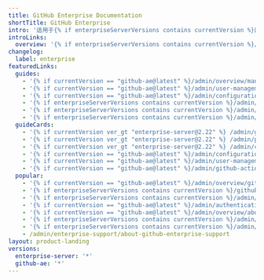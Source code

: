 ```yaml
---
title: GitHub Enterprise Documentation
shortTitle: GitHub Enterprise
intro: '适用于{% if enterpriseServerVersions contains currentVersion %}部署、{% endif %}配置{% if enterpriseServerVersions contains currentVersion %}、{% endif %}和管理 {% data variables.product.product_name %} 的企业管理员、系统管理员及安全专家的文档和指南。'
introLinks:
  overview: '{% if enterpriseServerVersions contains currentVersion %}/admin/overview/system-overview{% elsif currentVersion == "github-ae@latest" %}/admin/overview/about-github-ae{% endif %}'
changelog:
  label: enterprise
featuredLinks:
  guides:
    - '{% if currentVersion == "github-ae@latest" %}/admin/overview/managing-billing-for-your-enterprise{% endif %}'
    - '{% if currentVersion == "github-ae@latest" %}/admin/user-management/auditing-users-across-your-enterprise{% endif %}'
    - '{% if currentVersion == "github-ae@latest" %}/admin/configuration/restricting-network-traffic-to-your-enterprise{% endif %}'
    - '{% if enterpriseServerVersions contains currentVersion %}/admin/configuration/configuring-backups-on-your-appliance{% endif %}'
    - '{% if enterpriseServerVersions contains currentVersion %}/admin/enterprise-management/creating-a-high-availability-replica{% endif %}'
    - '{% if enterpriseServerVersions contains currentVersion %}/admin/enterprise-management/upgrading-github-enterprise-server{% endif %}'
  guideCards:
    - '{% if currentVersion ver_gt "enterprise-server@2.22" %} /admin/github-actions/getting-started-with-github-actions-for-github-enterprise-server {% elsif currentVersion ver_lt "enterprise-server@3.0" %} /admin/enterprise-management/upgrading-github-enterprise-server {% endif %}'
    - '{% if currentVersion ver_gt "enterprise-server@2.22" %} /admin/packages/getting-started-with-github-packages-for-your-enterprise {% elsif currentVersion ver_lt "enterprise-server@3.0" %} /admin/user-management/customizing-user-messages-for-your-enterprise {% endif %}'
    - '{% if currentVersion ver_gt "enterprise-server@2.22" %} /admin/configuration/configuring-advanced-security-features {% elsif currentVersion ver_lt "enterprise-server@3.0" %} /admin/installation/setting-up-a-staging-instance {% endif %}'
    - '{% if currentVersion == "github-ae@latest" %}/admin/configuration/initializing-github-ae{% endif %}'
    - '{% if currentVersion == "github-ae@latest" %}/admin/user-management/customizing-user-messages-for-your-enterprise{% endif %}'
    - '{% if currentVersion == "github-ae@latest" %}/admin/github-actions/getting-started-with-github-actions-for-github-ae{% endif %}'
  popular:
    - '{% if currentVersion == "github-ae@latest" %}/admin/overview/github-ae-release-notes{% endif %}'
    - '{% if enterpriseServerVersions contains currentVersion %}/github/getting-started-with-github/setting-up-a-trial-of-github-enterprise-server{% endif %}'
    - '{% if enterpriseServerVersions contains currentVersion %}/admin/installation{% endif %}'
    - '{% if currentVersion == "github-ae@latest" %}/admin/authentication/configuring-authentication-and-provisioning-for-your-enterprise-using-azure-ad{% endif %}'
    - '{% if currentVersion == "github-ae@latest" %}/admin/overview/about-upgrades-to-new-releases{% endif %}'
    - '{% if enterpriseServerVersions contains currentVersion %}/admin/overview/managing-your-github-enterprise-license{% endif %}'
    - '{% if enterpriseServerVersions contains currentVersion %}/admin/configuration/command-line-utilities{% endif %}'
    - /admin/enterprise-support/about-github-enterprise-support
layout: product-landing
versions:
  enterprise-server: '*'
  github-ae: '*'
---
```


<!-- {% link_with_intro /overview %}. -->
<!-- {% link_with_intro /installation %}. -->
<!-- {% link_with_intro /configuration %}. -->
<!-- {% link_with_intro /authentication %}. -->
<!-- {% link_with_intro /user-management %}. -->
<!-- {% link_with_intro /policies %}. -->
<!-- {% link_with_intro /enterprise-management %}. -->
<!-- {% link_with_intro /github-actions %}. -->
<!-- {% link_with_intro /packages %}. -->
<!-- {% link_with_intro /enterprise-support %}. -->
<!-- {% link_with_intro /release-notes %}. -->
